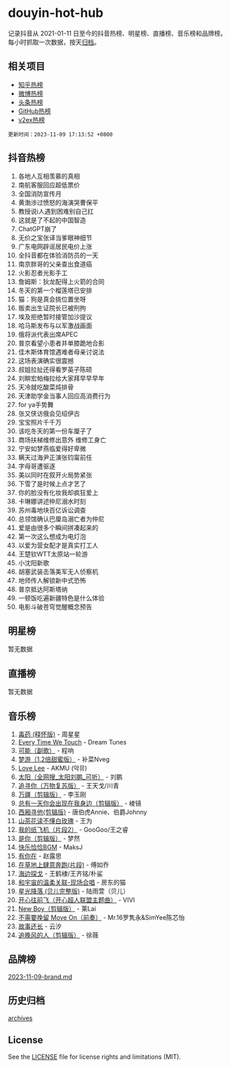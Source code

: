 # douyin-hot-hub

记录抖音从 2021-01-11 日至今的抖音热榜、明星榜、直播榜、音乐榜和品牌榜。每小时抓取一次数据，按天[归档](archives)。

## 相关项目

- [知乎热榜](https://github.com/lonnyzhang423/zhihu-hot-hub)
- [微博热榜](https://github.com/lonnyzhang423/weibo-hot-hub)
- [头条热榜](https://github.com/lonnyzhang423/toutiao-hot-hub)
- [GitHub热榜](https://github.com/lonnyzhang423/github-hot-hub)
- [v2ex热榜](https://github.com/lonnyzhang423/v2ex-hot-hub)


`更新时间：2023-11-09 17:13:52 +0800`

## 抖音热榜

1. 各地人互相羡慕的真相
1. 南航客服回应超低票价
1. 全国消防宣传月
1. 黄渤涉过愤怒的海演哭曹保平
1. 教授说i人遇到困难别自己扛
1. 这就是了不起的中国智造
1. ChatGPT崩了
1. 无价之宝张译当爹眼神细节
1. 广东电网辟谣居民电价上涨
1. 全抖音都在体验消防员的一天
1. 南京胖哥的父亲查出食道癌
1. 火影忍者光影手工
1. 詹姆斯：狄龙配得上火箭的合同
1. 冬天的第一个榴莲塔已安排
1. 猫：狗是真会挑位置坐呀
1. 贩卖出生证院长已被刑拘
1. 埃及拒绝暂时接管加沙提议
1. 哈马斯发布与以军激战画面
1. 俄将派代表出席APEC
1. 普京看望小患者并单膝跪地合影
1. 佳木斯体育馆遇难者母亲讨说法
1. 这场表演确实很震撼
1. 叔姐拉扯还得看罗英子陈硕
1. 刘畊宏帕梅拉给大家拜早早早年
1. 天冷就吃酸菜炖排骨
1. 天津助学金当事人回应高消费行为
1. for ya手势舞
1. 张又侠访俄会见绍伊古
1. 宝宝照片千千万
1. 该吃冬天的第一份车厘子了
1. 商场扶梯维修出意外 维修工身亡
1. 宁安如梦燕临爱得好卑微
1. 瞒天过海尹正演张钧甯前任
1. 字母哥遭驱逐
1. 美以同时在叙开火局势紧张
1. 下雪了是时候上点才艺了
1. 你的脸没有化妆我却疯狂爱上
1. 卡琳娜讲述仲尼溺水时刻
1. 苏州毒地块百亿诉讼调查
1. 总领馆确认巴厘岛溺亡者为仲尼
1. 爱是由很多个瞬间拼凑起来的
1. 第一次这么想成为电灯泡
1. 以爱为营女配才是真实打工人
1. 王楚钦WTT太原站一轮游
1. 小沈阳新歌
1. 胡塞武装击落美军无人侦察机
1. 地师传人解锁新中式恐怖
1. 普京抵达阿斯塔纳
1. 一顿饭吃遍新疆特色是什么体验
1. 电影斗破苍穹觉醒概念预告

## 明星榜

暂无数据

## 直播榜

暂无数据

## 音乐榜

1. [毒药 (释怀版)](https://sf3-cdn-tos.douyinstatic.com/obj/tos-cn-ve-2774/oYILMEAzspdZBIzy4frJNB8ZHPHWAhiwowd4Ad) - 周星星
1. [Every Time We Touch](https://sf3-cdn-tos.douyinstatic.com/obj/tos-cn-ve-2774/ogN6lUKQeBBfEVhIOMikG1CcJjugxk1tztZyhP) - Dream Tunes
1. [可能（副歌）](https://sf6-cdn-tos.douyinstatic.com/obj/tos-cn-ve-2774/cde1731888894259b333569393c2fb51) - 程响
1. [梦游（1.2倍甜蜜版）](https://sf3-cdn-tos.douyinstatic.com/obj/tos-cn-ve-2774/o4gyAUm8hwufoEABmwVIiQtHsFuGzAEEWtNMzo) - 补菜Nveg
1. [Love Lee](https://sf3-cdn-tos.douyinstatic.com/obj/tos-cn-ve-2774/o05GbkJGbCBTdDnMtB0fwOYgkeZp23vrWQDQBS) - AKMU (악뮤)
1. [太阳（全网搜_太阳刘鹏_可听）](https://sf6-cdn-tos.douyinstatic.com/obj/tos-cn-ve-2774/ogWbyIQnlBFImVbeDocRdCIYtBHlbJXgfZMvgz) - 刘鹏
1. [追寻你（万物复苏版）](https://sf6-cdn-tos.douyinstatic.com/obj/tos-cn-ve-2774/oYeAZJsbjIDit9APmBg8u6uDUQnHmoCf3gbo74) - 王天戈/川青
1. [万疆（剪辑版）](https://sf3-cdn-tos.douyinstatic.com/obj/tos-cn-ve-2774/ooG7oVgFlDTelKCjCsTTobQvbdtj1BBQXnfZd8) - 李玉刚
1. [总有一天你会出现在我身边（剪辑版）](https://sf6-cdn-tos.douyinstatic.com/obj/tos-cn-ve-2774/oMLsHwhWW7CYoAhoWB9EXUQIzNBsfAJxpAoxCU) - 棱镜
1. [西厢寻他(剪辑版)](https://sf6-cdn-tos.douyinstatic.com/obj/tos-cn-ve-2774/oUsAVfAQKlRNxEv5qxvIB8o5qmIWUcXbzJKJhw) - 唐伯虎Annie、伯爵Johnny
1. [山茶花读不懂白玫瑰](https://sf6-cdn-tos.douyinstatic.com/obj/tos-cn-ve-2774/osfn8B7DktrRHEPJgPCfDbw7QDQEkwC16BxZg9) - 王为
1. [我的纸飞机（片段2）](https://sf6-cdn-tos.douyinstatic.com/obj/tos-cn-ve-2774/oM2ZrKcg2CD5AeRB2gkeXOFB1IxAGJdZPazYHf) - GooGoo/王之睿
1. [是你（剪辑版）](https://sf6-cdn-tos.douyinstatic.com/obj/tos-cn-ve-2774/46019dae783c4c969944217fe1cfafc4) - 梦然
1. [快乐恰恰BGM](https://sf6-cdn-tos.douyinstatic.com/obj/tos-cn-ve-2774/07b173ca7d2f40f3ba0b97ac7fa3a44a) - MaksJ
1. [有你在](https://sf6-cdn-tos.douyinstatic.com/obj/tos-cn-ve-2774/o8zImmNsI8B0yfAW5FKAB1oBhkMAlIrwsZEi1V) - 赵露思
1. [在草地上肆意奔跑(片段)](https://sf3-cdn-tos.douyinstatic.com/obj/tos-cn-ve-2774/8831d494742f45dabdfa8adb8b817259) - 傅如乔
1. [海边探戈](https://sf3-cdn-tos.douyinstatic.com/obj/tos-cn-ve-2774/os9gE0VQCGqt6VQkZDyBBYvfSDY0QFe3vVmubn) - 王鹤棣/王齐铭/朴鲨
1. [和宇宙的温柔关联-现场合唱](https://sf6-cdn-tos.douyinstatic.com/obj/tos-cn-ve-2774/o0hONGDYQBgk0e5bqDeQOonVmncA6tC2nBwZLT) - 房东的猫
1. [星光降落 (贝儿完整版)](https://sf6-cdn-tos.douyinstatic.com/obj/tos-cn-ve-2774/okwB9hAwyAtsFFkFBzAX1hOOfQuIoMNs0W2Mwr) - 陆雨萱（贝儿）
1. [开心往前飞（开心超人联盟主题曲）](https://sf6-cdn-tos.douyinstatic.com/obj/tos-cn-ve-2774/9d8fb7c82cf1421fb93a9fe925275e0a) - VIVI
1. [New Boy（剪辑版）](https://sf6-cdn-tos.douyinstatic.com/obj/tos-cn-ve-2774/oAozkaGFcPxBerw7nBQfYf8z6CgCZAblDka2cl) - 莱Lai
1. [不需要挽留 Move On（前奏）](https://sf3-cdn-tos.douyinstatic.com/obj/tos-cn-ve-2774/ooCBhgCCkF4nExzQL9WZSUbitfA8IsDkgQIYhe) - Mr.16罗隽永&SimYee陈芯怡
1. [故事还长](https://sf6-cdn-tos.douyinstatic.com/obj/tos-cn-ve-2774/30a26758c8594f0ab81ac675c33ee2c5) - 云汐
1. [追晚风的人（剪辑版）](https://sf3-cdn-tos.douyinstatic.com/obj/tos-cn-ve-2774/560835060af84ac29cd5c12e2a98f7eb) - 徐薇

## 品牌榜

[2023-11-09-brand.md](archives/2023-11-09-brand.md)

## 历史归档

[archives](archives)

## License

See the [LICENSE](LICENSE) file for license rights and limitations (MIT).
